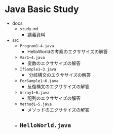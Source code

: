 Java Basic Study
=================

- docs
  - `study.md`
    - 講義資料
- src
  - `Program1~4.java`
    - HelloWorldの考察のエクササイズの解答
  - `Var1~4.java`
    - 変数のエクササイズの解答
  - `IfSample1~3.java`
    - `分岐構文のエクササイズの解答
  - `ForSample1~6.java`
    - 反復構文のエクササイズの解答
  - `Array1~6.java`
    - 配列のエクササイズの解答
  - `Method1~5.java`
    - メソッドのエクササイズの解答
  - `HelloWorld.java`
    - 
